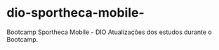 # dio-sportheca-mobile-
Bootcamp Sportheca Mobile - DIO
Atualizações dos estudos durante o Bootcamp.
